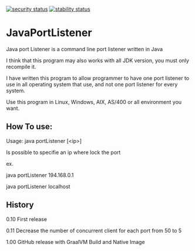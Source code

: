[![security status](https://www.meterian.io/badge/gh/matteobaccan/JavaPortListener/security)](https://www.meterian.io/report/gh/matteobaccan/JavaPortListener)
[![stability status](https://www.meterian.io/badge/gh/matteobaccan/JavaPortListener/stability)](https://www.meterian.io/report/gh/matteobaccan/JavaPortListener)

# JavaPortListener
Java port Listener is a command line port listener written in Java

I think that this program may also works with all JDK version, you must only
recompile it.

I have written this program to allow programmer to have one port listener to
use in all operating system that use, and not one port listener for every
system.

Use this program in Linux, Windows, AIX, AS/400 or all environment you want.

How To use:
-----------
Usage: java portListener [\<ip\>]

<ip>

Is possible to specifie an ip where lock the port

ex.

java portListener 194.168.0.1

java portListener localhost

History
-------
0.10
First release

0.11
Decrease the number of concurrent client for each port from 50 to 5

1.00
GitHub release with GraalVM Build and Native Image
